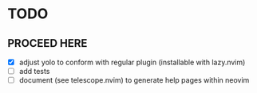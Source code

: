 # TODO

## PROCEED HERE ##

- [x] adjust yolo to conform with regular plugin (installable with lazy.nvim)
- [ ] add tests
- [ ] document (see telescope.nvim) to generate help pages within neovim
